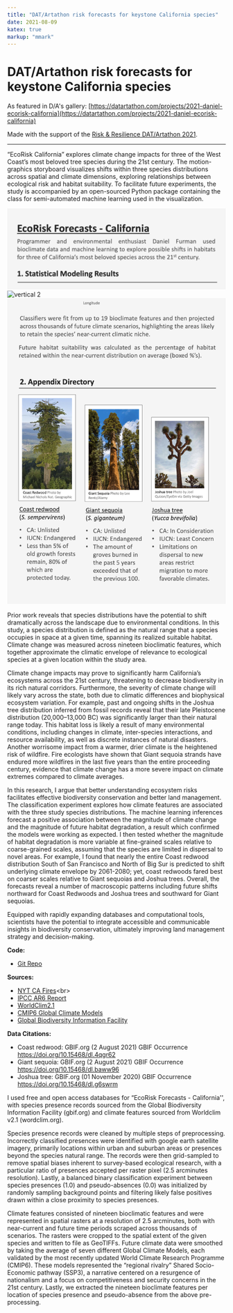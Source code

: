 ```yaml
---
title: "DAT/Artathon risk forecasts for keystone California species"
date: 2021-08-09
katex: true
markup: "mmark"
---
```


# DAT/Artathon risk forecasts for keystone California species

As featured in D/A's gallery: [https://datartathon.com/projects/2021-daniel-ecorisk-california](https://datartathon.com/projects/2021-daniel-ecorisk-california)

Made with the support of the [Risk & Resilience DAT/Artathon 2021](https://datartathon.com).

---

“EcoRisk California” explores climate change impacts for three of the West Coast’s most beloved tree species during the 21st century. The motion-graphics storyboard visualizes shifts within three species distributions across spatial and climate dimensions, exploring relationships between ecological risk and habitat suitability. To facilitate future experiments, the study is accompanied by an open-sourced Python package containing the class for semi-automated machine learning used in the visualization. 

<img src="/research-outputs/datartathon/knitted-files/ecorisk-vertical-1.png" style="border:0px;margin:0px" alt="vertical 1"/><!--
--><img src="/research-outputs/datartathon/knitted-files/ecorisk-vertical-2.gif" style="border:0px;margin:0px" alt="vertical 2"/><!--
--><img src="/research-outputs/datartathon/knitted-files/ecorisk-vertical-3.png" style="border:0px;margin:0px" alt="vertical 3"/>
<br>


Prior work reveals that species distributions have the potential to shift dramatically across the landscape due to environmental conditions. In this study, a species distribution is defined as the natural range that a species occupies in space at a given time, spanning its realized suitable habitat. Climate change was measured across nineteen bioclimatic features, which together approximate the climatic envelope of relevance to ecological species at a given location within the study area.

Climate change impacts may prove to significantly harm California’s ecosystems across the 21st century, threatening to decrease biodiversity in its rich natural corridors. Furthermore, the severity of climate change will likely vary across the state, both due to climatic differences and biophysical ecosystem variation. For example, past and ongoing shifts in the Joshua tree distribution inferred from fossil records reveal that their late Pleistocene distribution (20,000–13,000 BC) was significantly larger than their natural range today. This habitat loss is likely a result of many environmental conditions, including changes in climate, inter-species interactions, and resource availability, as well as discrete instances of natural disasters. Another worrisome impact from a warmer, drier climate is the heightened risk of wildfire. Fire ecologists have shown that Giant sequoia strands have endured more wildfires in the last five years than the entire proceeding century, evidence that climate change has a more severe impact on climate extremes compared to climate averages. 

In this research, I argue that better understanding ecosystem risks facilitates effective biodiversity conservation and better land management. The classification experiment explores how climate features are associated with the three study species distributions. The machine learning inferences forecast a positive association between the magnitude of climate change and the magnitude of future habitat degradation, a result which confirmed the models were working as expected. I then tested whether the magnitude of habitat degradation is more variable at fine-grained scales relative to coarse-grained scales, assuming that the species are limited in dispersal to novel areas. For example, I found that nearly the entire Coast redwood distribution South of San Francisco and North of Big Sur is predicted to shift underlying climate envelope by 2061-2080; yet, coast redwoods fared best on coarser scales relative to Giant sequoias and Joshua trees. Overall, the forecasts reveal a number of macroscopic patterns including future shifts northward for Coast Redwoods and Joshua trees and southward for Giant sequoias.

Equipped with rapidly expanding databases and computational tools, scientists have the potential to integrate accessible and communicable insights in biodiversity conservation, ultimately improving land management strategy and decision-making.



**Code:**

* [Git Repo](https://github.com/daniel-furman/PySDMs)

**Sources:**

* [NYT CA Fires](https://www.nytimes.com/interactive/2020/12/09/climate/redwood-sequoia-tree-fire.html?)<br>
* [IPCC AR6 Report](https://www.ipcc.ch/report/ar6/wg1/)
* [WorldClim2.1](https://www.worldclim.org/data/worldclim21.html)<br>
* [CMIP6 Global Climate Models](https://www.worldclim.org/data/cmip6/cmip6climate.html#)<br>
* [Global Biodiversity Information Facility](https://www.gbif.org)<br>
  
**Data Citations:**
  
* Coast redwood: GBIF.org (2 August 2021) GBIF Occurrence https://doi.org/10.15468/dl.4qgr62
* Giant sequoia: GBIF.org (2 August 2021) GBIF Occurrence https://doi.org/10.15468/dl.baww96
* Joshua tree: GBIF.org (01 November 2020) GBIF Occurrence https://doi.org/10.15468/dl.g6swrm

I used free and open access databases for “EcoRisk Forecasts - California'', with species presence records sourced from the Global Biodiversity Information Facility (gbif.org) and climate features sourced from Worldclim v2.1 (wordclim.org). 

Species presence records were cleaned by multiple steps of preprocessing. Incorrectly classified presences were identified with google earth satellite imagery, primarily locations within urban and suburban areas or presences beyond the species natural range. The records were then grid-sampled to remove spatial biases inherent to survey-based ecological research, with a particular ratio of presences accepted per raster pixel (2.5 arcminutes resolution). Lastly, a balanced binary classification experiment between species presences (1.0) and pseudo-absences (0.0) was initialized by randomly sampling background points and filtering likely false positives drawn within a close proximity to species presences.

Climate features consisted of nineteen bioclimatic features and were represented in spatial rasters at a resolution of 2.5 arcminutes, both with near-current and future time periods scraped across thousands of scenarios. The rasters were cropped to the spatial extent of the given species and written to file as GeoTIFFs. Future climate data were smoothed by taking the average of seven different Global Climate Models, each validated by the most recently updated World Climate Research Programme (CMIP6). These models represented the “regional rivalry” Shared Socio-Economic pathway (SSP3), a narrative centered on a resurgence of nationalism and a focus on competitiveness and security concerns in the 21st century. Lastly, we extracted the nineteen bioclimate features per location of species presence and pseudo-absence from the above pre-processing.


